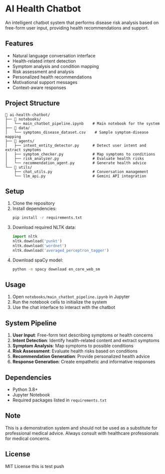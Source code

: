 # AI Health Chatbot

An intelligent chatbot system that performs disease risk analysis based on free-form user input, providing health recommendations and support.

## Features

- Natural language conversation interface
- Health-related intent detection
- Symptom analysis and condition mapping
- Risk assessment and analysis
- Personalized health recommendations
- Motivational support messages
- Context-aware responses

## Project Structure

```
📁 ai-health-chatbot/
├── 📁 notebooks/
│   └── main_chatbot_pipeline.ipynb    # Main notebook for the system
├── 📁 data/
│   └── symptoms_disease_dataset.csv    # Sample symptom-disease mapping
├── 📁 agents/
│   ├── intent_entity_detector.py      # Detect user intent and extract symptoms
│   ├── symptom_checker.py             # Map symptoms to conditions
│   ├── risk_analyzer.py               # Evaluate health risks
│   └── recommendation_agent.py        # Generate health advice
└── 📁 utils/
    ├── chat_utils.py                  # Conversation management
    └── llm_api.py                     # Gemini API integration
```

## Setup

1. Clone the repository
2. Install dependencies:
   ```bash
   pip install -r requirements.txt
   ```
3. Download required NLTK data:
   ```python
   import nltk
   nltk.download('punkt')
   nltk.download('wordnet')
   nltk.download('averaged_perceptron_tagger')
   ```
4. Download spaCy model:
   ```bash
   python -m spacy download en_core_web_sm
   ```

## Usage

1. Open `notebooks/main_chatbot_pipeline.ipynb` in Jupyter
2. Run the notebook cells to initialize the system
3. Use the chat interface to interact with the chatbot

## System Pipeline

1. **User Input**: Free-form text describing symptoms or health concerns
2. **Intent Detection**: Identify health-related content and extract symptoms
3. **Symptom Analysis**: Map symptoms to possible conditions
4. **Risk Assessment**: Evaluate health risks based on conditions
5. **Recommendation Generation**: Provide personalized health advice
6. **Response Generation**: Create empathetic and informative responses

## Dependencies

- Python 3.8+
- Jupyter Notebook
- Required packages listed in `requirements.txt`

## Note

This is a demonstration system and should not be used as a substitute for professional medical advice. Always consult with healthcare professionals for medical concerns.

## License

MIT License 
this is test push